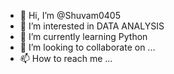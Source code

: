 - 👋 Hi, I’m @Shuvam0405
- 👀 I’m interested in DATA ANALYSIS
- 🌱 I’m currently learning Python
- 💞️ I’m looking to collaborate on ...
- 📫 How to reach me ...

<!---
Shuvam0405/Shuvam0405 is a ✨ special ✨ repository because its `README.md` (this file) appears on your GitHub profile.
You can click the Preview link to take a look at your changes.
--->
